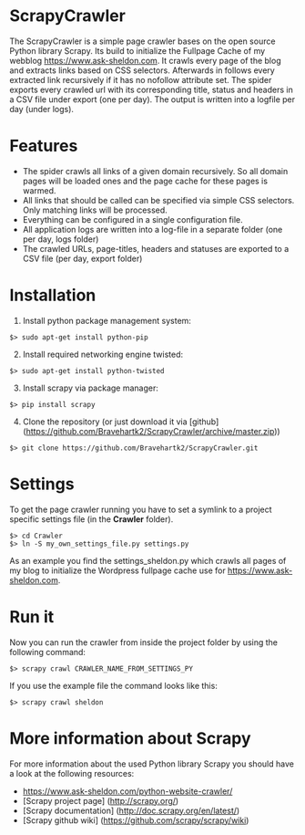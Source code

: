 # ScrapyCrawler
The ScrapyCrawler is a simple page crawler bases on the open source Python library Scrapy. Its build to initialize the Fullpage Cache 
of my webblog https://www.ask-sheldon.com. It crawls every page of the blog and extracts links based on CSS selectors. Afterwards in follows 
every extracted link recursively if it has no nofollow attribute set. 
The spider exports every crawled url with its corresponding title, status and headers in a CSV file under export (one per day).
The output is written into a logfile per day (under logs).

# Features 
- The spider crawls all links of a given domain recursively.  So all domain pages will be loaded ones and the page cache for these pages is warmed.
- All links that should be called can be specified via simple CSS selectors. Only matching links will be processed.
- Everything can be configured in a single configuration file.
- All application logs are written into a log-file in a separate folder (one per day, logs folder)
- The crawled URLs, page-titles, headers and statuses  are exported to a CSV file (per day, export folder)

# Installation
1. Install python package management system:
```
$> sudo apt-get install python-pip
```
2. Install required networking engine twisted:
``` 
$> sudo apt-get install python-twisted
```
3. Install scrapy via package manager:
```
$> pip install scrapy
```
4. Clone the repository (or just download it via [github] (https://github.com/Bravehartk2/ScrapyCrawler/archive/master.zip))
```
$> git clone https://github.com/Bravehartk2/ScrapyCrawler.git
```
 
# Settings
To get the page crawler running you have to set a symlink to a project specific settings file (in the **Crawler** folder).

```
$> cd Crawler
$> ln -S my_own_settings_file.py settings.py
``` 
As an example you find the settings_sheldon.py which crawls all pages of  my blog to initialize the Wordpress fullpage cache use for 
https://www.ask-sheldon.com.

# Run it
Now you can run the crawler from inside the project folder by using the following command:
```
$> scrapy crawl CRAWLER_NAME_FROM_SETTINGS_PY
```
If you use the example file the command looks like this:
```
$> scrapy crawl sheldon
```

# More information about Scrapy
For more information about the used Python library Scrapy you should have a look at the following resources:

- https://www.ask-sheldon.com/python-website-crawler/
- [Scrapy project page] (http://scrapy.org/)
- [Scrapy documentation] (http://doc.scrapy.org/en/latest/)
- [Scrapy github wiki] (https://github.com/scrapy/scrapy/wiki)